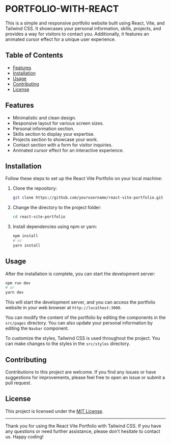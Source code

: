 # PORTFOLIO-WITH-REACT

This is a simple and responsive portfolio website built using React, Vite, and Tailwind CSS. It showcases your personal information, skills, projects, and provides a way for visitors to contact you. Additionally, it features an animated cursor effect for a unique user experience.

## Table of Contents

- [Features](#features)
- [Installation](#installation)
- [Usage](#usage)
- [Contributing](#contributing)
- [License](#license)

## Features

- Minimalistic and clean design.
- Responsive layout for various screen sizes.
- Personal information section.
- Skills section to display your expertise.
- Projects section to showcase your work.
- Contact section with a form for visitor inquiries.
- Animated cursor effect for an interactive experience.

## Installation

Follow these steps to set up the React Vite Portfolio on your local machine:

1. Clone the repository:

   ```bash
   git clone https://github.com/yourusername/react-vite-portfolio.git
   ```

2. Change the directory to the project folder:

   ```bash
   cd react-vite-portfolio
   ```

3. Install dependencies using npm or yarn:

   ```bash
   npm install
   # or
   yarn install
   ```

## Usage

After the installation is complete, you can start the development server:

```bash
npm run dev
# or
yarn dev
```

This will start the development server, and you can access the portfolio website in your web browser at `http://localhost:3000`.

You can modify the content of the portfolio by editing the components in the `src/pages` directory. You can also update your personal information by editing the `Navbar` component.

To customize the styles, Tailwind CSS is used throughout the project. You can make changes to the styles in the `src/styles` directory.

## Contributing

Contributions to this project are welcome. If you find any issues or have suggestions for improvements, please feel free to open an issue or submit a pull request.

## License

This project is licensed under the [MIT License](LICENSE).

---

Thank you for using the React Vite Portfolio with Tailwind CSS. If you have any questions or need further assistance, please don't hesitate to contact us. Happy coding!